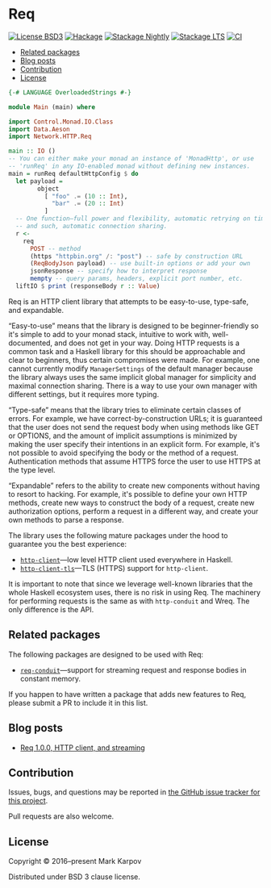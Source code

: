 # Req

[![License BSD3](https://img.shields.io/badge/license-BSD3-brightgreen.svg)](http://opensource.org/licenses/BSD-3-Clause)
[![Hackage](https://img.shields.io/hackage/v/req.svg?style=flat)](https://hackage.haskell.org/package/req)
[![Stackage Nightly](http://stackage.org/package/req/badge/nightly)](http://stackage.org/nightly/package/req)
[![Stackage LTS](http://stackage.org/package/req/badge/lts)](http://stackage.org/lts/package/req)
[![CI](https://github.com/mrkkrp/req/actions/workflows/ci.yaml/badge.svg)](https://github.com/mrkkrp/req/actions/workflows/ci.yaml)

* [Related packages](#related-packages)
* [Blog posts](#blog-posts)
* [Contribution](#contribution)
* [License](#license)

```haskell
{-# LANGUAGE OverloadedStrings #-}

module Main (main) where

import Control.Monad.IO.Class
import Data.Aeson
import Network.HTTP.Req

main :: IO ()
-- You can either make your monad an instance of 'MonadHttp', or use
-- 'runReq' in any IO-enabled monad without defining new instances.
main = runReq defaultHttpConfig $ do
  let payload =
        object
          [ "foo" .= (10 :: Int),
            "bar" .= (20 :: Int)
          ]
  -- One function—full power and flexibility, automatic retrying on timeouts
  -- and such, automatic connection sharing.
  r <-
    req
      POST -- method
      (https "httpbin.org" /: "post") -- safe by construction URL
      (ReqBodyJson payload) -- use built-in options or add your own
      jsonResponse -- specify how to interpret response
      mempty -- query params, headers, explicit port number, etc.
  liftIO $ print (responseBody r :: Value)
```

Req is an HTTP client library that attempts to be easy-to-use, type-safe,
and expandable.

“Easy-to-use” means that the library is designed to be beginner-friendly so
it's simple to add to your monad stack, intuitive to work with,
well-documented, and does not get in your way. Doing HTTP requests is a
common task and a Haskell library for this should be approachable and clear
to beginners, thus certain compromises were made. For example, one cannot
currently modify `ManagerSettings` of the default manager because the
library always uses the same implicit global manager for simplicity and
maximal connection sharing. There is a way to use your own manager with
different settings, but it requires more typing.

“Type-safe” means that the library tries to eliminate certain classes of
errors. For example, we have correct-by-construction URLs; it is guaranteed
that the user does not send the request body when using methods like GET or
OPTIONS, and the amount of implicit assumptions is minimized by making the
user specify their intentions in an explicit form. For example, it's not
possible to avoid specifying the body or the method of a request.
Authentication methods that assume HTTPS force the user to use HTTPS at the
type level.

“Expandable” refers to the ability to create new components without having
to resort to hacking. For example, it's possible to define your own HTTP
methods, create new ways to construct the body of a request, create new
authorization options, perform a request in a different way, and create your
own methods to parse a response.

The library uses the following mature packages under the hood to guarantee
you the best experience:

* [`http-client`](https://hackage.haskell.org/package/http-client)—low level
  HTTP client used everywhere in Haskell.
* [`http-client-tls`](https://hackage.haskell.org/package/http-client-tls)—TLS
  (HTTPS) support for `http-client`.

It is important to note that since we leverage well-known libraries that the
whole Haskell ecosystem uses, there is no risk in using Req. The machinery
for performing requests is the same as with `http-conduit` and Wreq. The
only difference is the API.

## Related packages

The following packages are designed to be used with Req:

* [`req-conduit`](https://hackage.haskell.org/package/req-conduit)—support
  for streaming request and response bodies in constant memory.

If you happen to have written a package that adds new features to Req,
please submit a PR to include it in this list.

## Blog posts

* [Req 1.0.0, HTTP client, and streaming](https://markkarpov.com/post/req-1.0.0-http-client-and-streaming.html)

## Contribution

Issues, bugs, and questions may be reported in [the GitHub issue tracker for
this project](https://github.com/mrkkrp/req/issues).

Pull requests are also welcome.

## License

Copyright © 2016–present Mark Karpov

Distributed under BSD 3 clause license.
